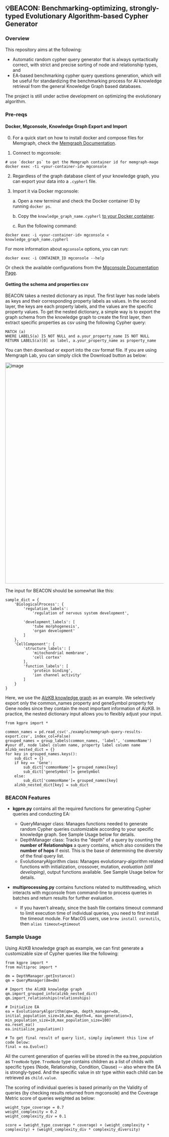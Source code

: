 ## 💡BEACON: Benchmarking-optimizing, strongly-typed Evolutionary Algorithm-based Cypher Generator
### Overview
This repository aims at the following:
- Automatic random cypher query generator that is always syntactically correct, with strict and precise sorting of node and relationship types, and
- EA-based benchmarking cypher query questions generation, which will be useful for standardizing the benchmarking process for AI knowledge retrieval from the general Knowledge Graph based databases.

The project is still under active development on optimizing the evolutionary algorithm. 

### Pre-reqs
#### Docker, Mgconsole, Knowledge Graph Export and Import
0. For a quick start on how to install docker and compose files for Memgraph, check the [Memgraph Documentation](https://memgraph.com/docs/getting-started).

1. Connect to mgconsole:
```
# use `docker ps` to get the Memgraph container id for memgraph-mage
docker exec -ti <your-container-id> mgconsole
```
2. Regardless of the graph database client of your knowledge graph, you can export your data into a `.cypherl` file.

4. Import it via Docker mgconsole:

    a. Open a new terminal and check the Docker container ID by running `docker ps`.
  
    b. Copy the `knowledge_graph_name.cypherl` [to your Docker container](https://memgraph.com/docs/getting-started/first-steps-with-docker#copy-files-from-and-to-a-docker-container).
  
    c. Run the following command:
```
docker exec -i <your-container-id> mgconsole < knowledge_graph_name.cypherl
```

For more information about `mgconsole` options, you can run:
```
docker exec -i CONTAINER_ID mgconsole --help
```

Or check the available configurations from the [Mgconsole Documentation Page](https://memgraph.com/docs/getting-started/cli).

#### Getting the schema and properties csv
BEACON takes a nested dictionary as input. The first layer has node labels as keys and their corresponding property labels as values. In the second layer, the keys are each property labels, and the values are the specific property values. To get the nested dictionary, a simple way is to export the graph schema from the knowledge graph to create the first layer, then extract specific properties as csv using the following Cypher query:

```
MATCH (a)
WHERE LABELS(a) IS NOT NULL and a.your_property_name IS NOT NULL
RETURN LABELS(a)[0] as label, a.your_property_name as property_name
```
You can then download or export into the csv format file. If you are using Memgraph Lab, you can simply click the Download button as below:

<img width="700" alt="image" src="https://github.com/user-attachments/assets/8681b107-f037-4d13-a90d-5342da0da06c">

The input for BEACON should be somewhat like this:
```
sample_dict = {
    'BiologicalProcess': {
        'regulation_labels': 
            'regulation of nervous system development',

        'development_labels': [
            'tube morphogenesis',
            'organ development'
        ]
    },
    'CellComponent': {
        'structure_labels': [
            'mitochondrial membrane',
            'cell cortex'
        ],
        'function_labels': [
            'protein binding',
            'ion channel activity'
        ]
    }
}
```

Here, we use the [AlzKB knowledge graph](https://github.com/EpistasisLab/AlzKB/tree/master) as an example. We selectively export only the common_names property and geneSymbol property for Gene nodes since they contain the most important information of AlzKB. In practice, the nested dictionary input allows you to flexibly adjust your input.

```
from kgpre import *

common_names = pd.read_csv('./example/memgraph-query-results-export.csv', index_col=False)
grouped_names = group_labels(common_names, 'label', 'commonName') #your df, node label column name, property label column name
alzkb_nested_dict = {}
for key in grouped_names.keys():
    sub_dict = {}
    if key == 'Gene':
        sub_dict['commonName']= grouped_names[key]
        sub_dict['geneSymbol']= geneSymbol
    else:
        sub_dict['commonName']= grouped_names[key]
    alzkb_nested_dict[key] = sub_dict
```

### BEACON Features
- **kgpre.py** contains all the required functions for generating Cypher queries and conducting EA:

  	- QueryManager class: Manages functions needed to generate random Cypher queries customizable according to your specific knowledge graph. See Sample Usage below for details.
  	- DepthManager class: Tracks the "depth" of a query by counting the **number of Relationships** a query contains, which also considers the **number of hops** if exist. This is the base of determining the diversity of the final query list.
  	- EvolutionaryAlgorithm class: Manages evolutionary-algorithm related functions with initialization, crossover, mutation, *evaluation (still developing)*, output functions available. See Sample Usage below for details.
  	  
- **multiprocessing.py** contains functions related to multithreading, which interacts with mgconsole from command-line to process queries in batches and return results for further evaluation.
    - If you haven't already, since the bash file contains timeout command to limit execution time of individual queries, you need to first install the timeout module. For MacOS users, use `brew install coreutils`, then `alias timeout=gtimeout`


### Sample Usage
Using AlzKB knowledge graph as example, we can first generate a customizable size of Cypher queries like the following:

```
from kgpre import *
from multiproc import *

dm = DepthManager.getInstance()
qm = QueryManager(dm=dm)

# Import the AlzKB knowledge graph
qm.import_grouped_info(alzkb_nested_dict)
qm.import_relationships(relationships)  

# Initialize EA
ea = EvolutionaryAlgorithm(qm=qm, depth_manager=dm, initial_population_size=10,max_depth=4, max_generation=3, min_population_size=10,max_population_size=100)
ea.reset_ea()
ea.initialize_population()

# To get final result of query list, simply implement this line of code below:
final = ea.Evolve()
```
All the current generation of queries will be stored in the ea.tree_population as `TreeNode` type. `TreeNode` type contains children as a list of childs with specific types (Node, Relationship, Condition, Clause) -- also where the EA is strongly-typed. And the specific value in str type within each child can be retrieved as `child.value`. 

The scoring of individual queries is based primarily on the Validity of queries (by checking results returned from mgconsole) and the Coverage Metric score of queries weighted as below:
```
weight_type_coverage = 0.7
weight_complexity = 0.2
weight_complexity_div = 0.1

score = (weight_type_coverage * coverage) + (weight_complexity * complexity) + (weight_complexity_div * complexity_diversity)
```









